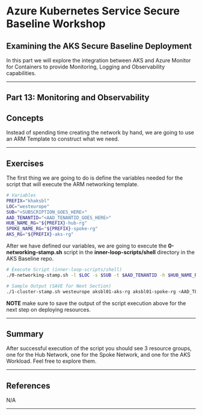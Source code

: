 # Azure Kubernetes Service Secure Baseline Workshop

## Examining the AKS Secure Baseline Deployment

In this part we will explore the integration between AKS and Azure Monitor for Containers to provide Monitoring, Logging and Observability capabilities.

---

## Part 13: Monitoring and Observability

## Concepts

Instead of spending time creating the network by hand, we are going to use an ARM Template to construct what we need.

---

## Exercises

The first thing we are going to do is define the variables needed for the script that will execute the ARM networking template.

```bash
# Variables
PREFIX="khaksbl"
LOC="westeurope"
SUB="<SUBSCRIPTION_GOES_HERE>"
AAD_TENANTID="<AAD_TENANTID_GOES_HERE>"
HUB_NAME_RG="${PREFIX}-hub-rg"
SPOKE_NAME_RG="${PREFIX}-spoke-rg"
AKS_RG="${PREFIX}-aks-rg"
```

After we have defined our variables, we are going to execute the **0-networking-stamp.sh** script in the **inner-loop-scripts/shell** directory in the AKS Baseline repo.

```bash
# Execute Script (inner-loop-scripts/shell)
./0-networking-stamp.sh -l $LOC -s $SUB -t $AAD_TENANTID -h $HUB_NAME_RG -p $SPOKE_NAME_RG -c $AKS_RG

# Sample Output (SAVE for Next Section)
./1-cluster-stamp.sh westeurope aksbl01-aks-rg aksbl01-spoke-rg <AAD_TENANTID_GOES_HERE> <SUBSCRIPTION_GOES_HERE> /subscriptions/<SUBSCRIPTION_GOES_HERE>/resourceGroups/aksbl01-spoke-rg/providers/Microsoft.Network/virtualNetworks/vnet-hub-spoke-BU0001A0008-00 6c04a532-82d6-4d39-aa1a-6d958f488e2e <AAD_TENANTID_GOES_HERE> <E-MAIL_ADDRESS_GOES_HERE> <ADMIN_GOES_HERE>
```

**NOTE**
make sure to save the output of the script execution above for the next step on deploying resources.

---

## Summary

After successful execution of the script you should see 3 resource groups, one for the Hub Network, one for the Spoke Network, and one for the AKS Workload. Feel free to explore them.

---

## References

N/A

---
